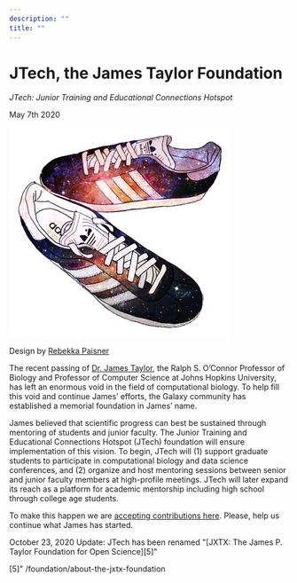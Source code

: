 ```yaml
---
description: ""
title: ""
---
```


# JTech, the James Taylor Foundation

*JTech: Junior Training and Educational Connections Hotspot*

May 7th 2020

![James Taylor Foundation: Big Shoes to Fill][1]
<figcaption>Design by <a href="https://twitter.com/rebekkapaisner">Rebekka Paisner</a></figcaption>

The recent passing of [Dr. James Taylor][3], the Ralph S. O’Connor Professor of Biology and Professor of Computer Science at Johns Hopkins University, has left an enormous void in the field of computational biology. To help fill this void and continue James’ efforts, the Galaxy community has established a memorial foundation in James’ name.

James believed that scientific progress can best be sustained through mentoring of students and junior faculty. The Junior Training and Educational Connections Hotspot (JTech) foundation will ensure implementation of this vision. To begin, JTech will (1) support graduate students to participate in computational biology and data science conferences, and (2) organize and host mentoring sessions between senior and junior faculty members at high-profile meetings. JTech will later expand its reach as a platform for academic mentorship including high school through college age students.

To make this happen we are [accepting contributions here][4]. Please, help us continue what James has started.

October 23, 2020 Update: JTech has been renamed "[JXTX: The James P. Taylor Foundation for Open Science][5]"

[1]: ./_images/jtech-shoes.png
[3]: https://galaxyproject.org/jxtx/
[4]: /
[5]" /foundation/about-the-jxtx-foundation
